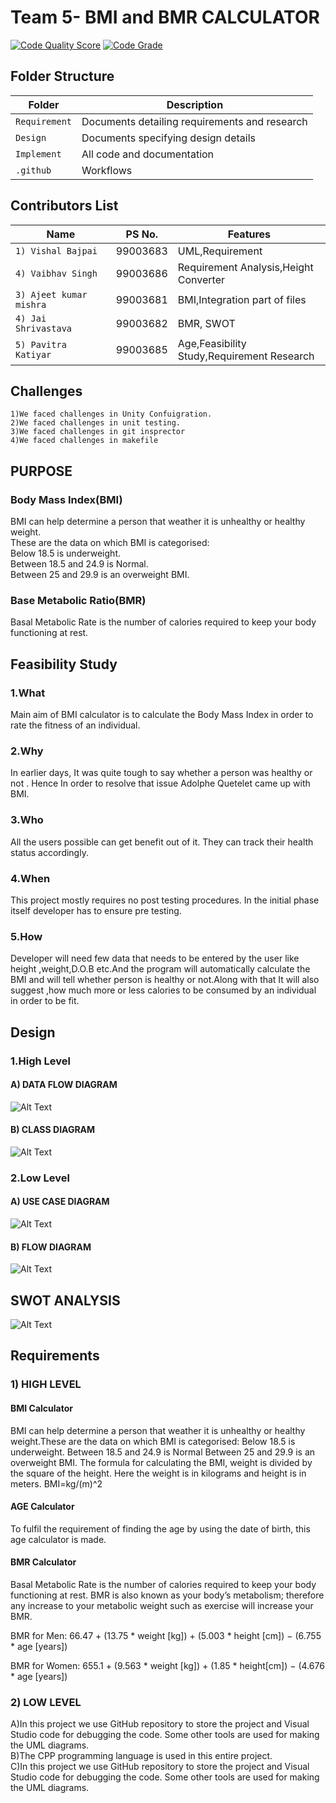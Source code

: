 # Team 5- BMI and BMR CALCULATOR

[![Code Quality Score](https://www.code-inspector.com/project/18985/score/svg)](https://frontend.code-inspector.com/public/project/18985/BMI/dashboard)
[![Code Grade](https://www.code-inspector.com/project/18985/status/svg)](https://frontend.code-inspector.com/public/project/18985/BMI/dashboard)

## Folder Structure
Folder             | Description
-------------------| -----------------------------------------
`Requirement`      | Documents detailing requirements and research
`Design`           | Documents specifying design details
`Implement`        | All code and documentation
`.github`          | Workflows 

## Contributors List

Name                             |   PS No.  |    Features    |       
---------------------------------|-----------|----------------|
`1) Vishal Bajpai`               | 99003683  | UML,Requirement|    
`4) Vaibhav Singh`               | 99003686  | Requirement Analysis,Height Converter|  
`3) Ajeet kumar mishra     `     | 99003681  | BMI,Integration part of files|        
`4) Jai Shrivastava`             | 99003682  | BMR, SWOT           | 
`5) Pavitra Katiyar`             | 99003685  | Age,Feasibility Study,Requirement Research |  

## Challenges

    1)We faced challenges in Unity Confuigration.
    2)We faced challenges in unit testing.
    3)We faced challenges in git insprector
    4)We faced challenges in makefile

## PURPOSE
### Body Mass Index(BMI)
BMI can help determine a person that weather it is unhealthy or healthy weight.</br>
These are the data on which BMI is categorised:</br>
Below 18.5 is underweight.</br>
Between 18.5 and 24.9 is Normal.</br>
Between 25 and 29.9 is an overweight BMI.</br>
### Base Metabolic Ratio(BMR)
Basal Metabolic Rate is the number of calories required to keep your body functioning at rest.

## **Feasibility Study**

### 1.What 
Main aim of BMI calculator is to calculate the Body Mass Index in order to rate the fitness of an individual.

### 2.Why 
In earlier days, It was quite tough to say whether a person was healthy or not . Hence In order to resolve that issue Adolphe Quetelet came up with BMI.

### 3.Who 
All the users possible can get benefit out of it. They can track their health status accordingly.

### 4.When 
This project mostly requires no post testing procedures. In the initial phase itself developer has to ensure pre testing.

### 5.How 
Developer will need few data that needs to be entered by the user like height ,weight,D.O.B etc.And the program will automatically calculate the BMI and will tell whether person is healthy or not.Along with that It will also suggest ,how much more or less calories to be consumed by an individual in order to be fit.

## Design
### 1.High Level
#### A) DATA FLOW DIAGRAM
![Alt Text](https://github.com/VishalBajLtts/BMI/blob/main/Design/High%20Level/DFD-1.png)<br />
#### B) CLASS DIAGRAM
![Alt Text](https://github.com/VishalBajLtts/BMI/blob/main/Design/High%20Level/CLASS.PNG)<br />
### 2.Low Level
#### A) USE CASE DIAGRAM
![Alt Text](https://github.com/VishalBajLtts/BMI/blob/main/Design/Low%20Level/UseCase-converted%20(1)-1.png)<br />
#### B) FLOW DIAGRAM
![Alt Text](https://github.com/VishalBajLtts/BMI/blob/main/Design/Low%20Level/Flow%20diagram.jpg)<br />

## SWOT ANALYSIS
![Alt Text](https://github.com/VishalBajLtts/BMI/blob/main/Requirement/SWOT_Analysis/SWOT.PNG)<br/>

## Requirements
### 1) HIGH LEVEL
#### BMI Calculator
   BMI can help determine a person that weather it is unhealthy or healthy weight.These are the data on which BMI is categorised:
   Below 18.5 is underweight.
   Between 18.5 and 24.9 is Normal
   Between 25 and 29.9 is an overweight BMI.
   The formula for calculating the BMI, weight is divided by the square of the height. Here the weight is in kilograms and height is in meters.
                                                        BMI=kg/(m)^2
 #### AGE Calculator                                                     
   To fulfil the requirement of finding the age by using the date of birth, this age calculator is made.
 #### BMR Calculator
   Basal Metabolic Rate is the number of calories required to keep your body functioning at rest. BMR is also known as your body’s metabolism; therefore any increase to your         metabolic weight such as exercise will increase your BMR.

   BMR for Men: 66.47 + (13.75 * weight [kg]) + (5.003 * height [cm]) − (6.755 * age [years])

   BMR for Women: 655.1 + (9.563 * weight [kg]) + (1.85 * height[cm]) − (4.676 * age [years])

### 2) LOW LEVEL
   A)In this project we use GitHub repository to store the project and Visual Studio code for debugging the code.
   Some other tools are used for making the UML diagrams.<BR/>
   B)The CPP programming language is used in this entire project.<BR/>
   C)In this project we use GitHub repository to store the project and Visual Studio code for debugging the code.
     Some other tools are used for making the UML diagrams.




